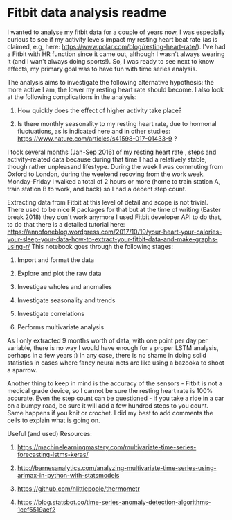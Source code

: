 # Fitbit data analysis readme

I wanted to analyse my fitbit data for a couple of years now, I was especially curious to see if my activity levels impact my resting heart beat rate (as is claimed, e.g, here: https://www.polar.com/blog/resting-heart-rate/). I've had a Fitbit with HR function since it came out, although I wasn't always wearing it (and I wan't always doing sports!). So, I was ready to see next to know effects, my primary goal was to have fun with time series analysis.

The analysis aims to investigate the following alternative hypothesis: the more active I am, the lower my resting heart rate should become. I also look at the following complications in the analysis:

1. How quickly does the effect of higher activity take place?

2. Is there monthly seasonality to my resting heart rate, due to hormonal fluctuations, as is indicated here and in other studies: https://www.nature.com/articles/s41598-017-01433-9 ?

I took several months (Jan-Sep 2016) of my resting heart rate , steps and activity-related data because during that time I had a relatively stable, though rather unpleasand lifestype. During the week I was commuting from Oxford to London, during the weekend recoving from the work week. Monday-Friday I walked a total of 2 hours or more (home to train station A, train station B to work, and back) so I had a decent step count.

Extracting data from Fitbit at this level of detail and scope is not trivial. There used to be nice R packages for that but at the time of writing (Easter break 2018) they don't work anymore I used Fitbit developer API to do that, to do that there is a detailed tutorial here: https://annofoneblog.wordpress.com/2017/10/19/your-heart-your-calories-your-sleep-your-data-how-to-extract-your-fitbit-data-and-make-graphs-using-r/
This notebook goes through the following stages:

1. Import and format the data

2. Explore and plot the raw data

3. Investigae wholes and anomalies

4. Investigate seasonality and trends

5. Investigate correlations

6. Performs multivariate analysis

As I only extracted 9 months worth of data, with one point per day per variable, there is no way I would have enough for a proper LSTM analysis, perhaps in a few years :) In any case, there is no shame in doing solid statistics in cases where fancy neural nets are like using a bazooka to shoot a sparrow.

Another thing to keep in mind is the accuracy of the sensors - Fitbit is not a medical grade device, so I cannot be sure the resting heart rate is 100% accurate. Even the step count can be questioned - if you take a ride in a car on a bumpy road, be sure it will add a few hundred steps to you count. Same happens if you knit or crochet.
I did my best to add comments the cells to explain what is going on.

Useful (and used) Resources:

1. https://machinelearningmastery.com/multivariate-time-series-forecasting-lstms-keras/

2. http://barnesanalytics.com/analyzing-multivariate-time-series-using-arimax-in-python-with-statsmodels

3. https://github.com/nlittlepoole/thermometr

4. https://blog.statsbot.co/time-series-anomaly-detection-algorithms-1cef5519aef2
